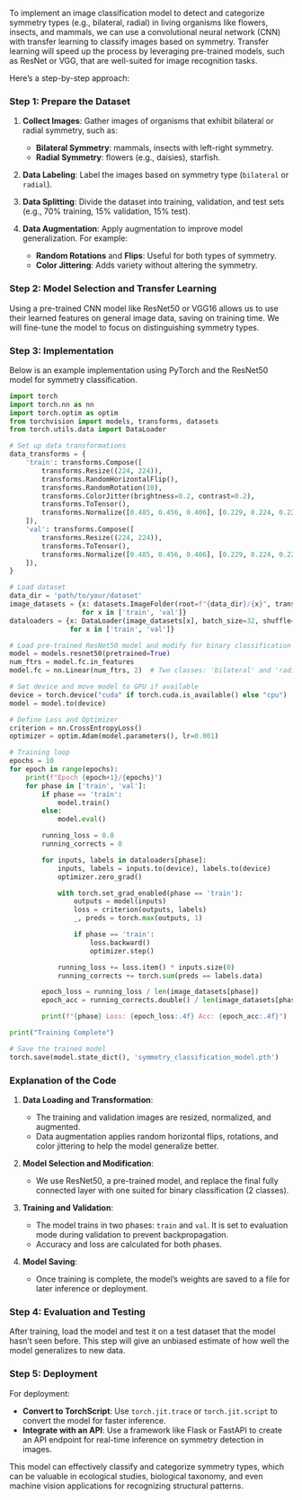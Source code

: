 To implement an image classification model to detect and categorize symmetry types (e.g., bilateral, radial) in living organisms like flowers, insects, and mammals, we can use a convolutional neural network (CNN) with transfer learning to classify images based on symmetry. Transfer learning will speed up the process by leveraging pre-trained models, such as ResNet or VGG, that are well-suited for image recognition tasks.

Here’s a step-by-step approach:

### Step 1: Prepare the Dataset

1. **Collect Images**: Gather images of organisms that exhibit bilateral or radial symmetry, such as:
   - **Bilateral Symmetry**: mammals, insects with left-right symmetry.
   - **Radial Symmetry**: flowers (e.g., daisies), starfish.

2. **Data Labeling**: Label the images based on symmetry type (`bilateral` or `radial`).

3. **Data Splitting**: Divide the dataset into training, validation, and test sets (e.g., 70% training, 15% validation, 15% test).

4. **Data Augmentation**: Apply augmentation to improve model generalization. For example:
   - **Random Rotations** and **Flips**: Useful for both types of symmetry.
   - **Color Jittering**: Adds variety without altering the symmetry.

### Step 2: Model Selection and Transfer Learning

Using a pre-trained CNN model like ResNet50 or VGG16 allows us to use their learned features on general image data, saving on training time. We will fine-tune the model to focus on distinguishing symmetry types.

### Step 3: Implementation

Below is an example implementation using PyTorch and the ResNet50 model for symmetry classification.

```python
import torch
import torch.nn as nn
import torch.optim as optim
from torchvision import models, transforms, datasets
from torch.utils.data import DataLoader

# Set up data transformations
data_transforms = {
    'train': transforms.Compose([
        transforms.Resize((224, 224)),
        transforms.RandomHorizontalFlip(),
        transforms.RandomRotation(10),
        transforms.ColorJitter(brightness=0.2, contrast=0.2),
        transforms.ToTensor(),
        transforms.Normalize([0.485, 0.456, 0.406], [0.229, 0.224, 0.225])
    ]),
    'val': transforms.Compose([
        transforms.Resize((224, 224)),
        transforms.ToTensor(),
        transforms.Normalize([0.485, 0.456, 0.406], [0.229, 0.224, 0.225])
    ]),
}

# Load dataset
data_dir = 'path/to/your/dataset'
image_datasets = {x: datasets.ImageFolder(root=f"{data_dir}/{x}", transform=data_transforms[x])
                  for x in ['train', 'val']}
dataloaders = {x: DataLoader(image_datasets[x], batch_size=32, shuffle=True, num_workers=4)
               for x in ['train', 'val']}

# Load pre-trained ResNet50 model and modify for binary classification
model = models.resnet50(pretrained=True)
num_ftrs = model.fc.in_features
model.fc = nn.Linear(num_ftrs, 2)  # Two classes: 'bilateral' and 'radial'

# Set device and move model to GPU if available
device = torch.device("cuda" if torch.cuda.is_available() else "cpu")
model = model.to(device)

# Define Loss and Optimizer
criterion = nn.CrossEntropyLoss()
optimizer = optim.Adam(model.parameters(), lr=0.001)

# Training loop
epochs = 10
for epoch in range(epochs):
    print(f"Epoch {epoch+1}/{epochs}")
    for phase in ['train', 'val']:
        if phase == 'train':
            model.train()
        else:
            model.eval()

        running_loss = 0.0
        running_corrects = 0

        for inputs, labels in dataloaders[phase]:
            inputs, labels = inputs.to(device), labels.to(device)
            optimizer.zero_grad()

            with torch.set_grad_enabled(phase == 'train'):
                outputs = model(inputs)
                loss = criterion(outputs, labels)
                _, preds = torch.max(outputs, 1)

                if phase == 'train':
                    loss.backward()
                    optimizer.step()

            running_loss += loss.item() * inputs.size(0)
            running_corrects += torch.sum(preds == labels.data)

        epoch_loss = running_loss / len(image_datasets[phase])
        epoch_acc = running_corrects.double() / len(image_datasets[phase])

        print(f"{phase} Loss: {epoch_loss:.4f} Acc: {epoch_acc:.4f}")

print("Training Complete")

# Save the trained model
torch.save(model.state_dict(), 'symmetry_classification_model.pth')
```

### Explanation of the Code

1. **Data Loading and Transformation**:
   - The training and validation images are resized, normalized, and augmented.
   - Data augmentation applies random horizontal flips, rotations, and color jittering to help the model generalize better.

2. **Model Selection and Modification**:
   - We use ResNet50, a pre-trained model, and replace the final fully connected layer with one suited for binary classification (2 classes).

3. **Training and Validation**:
   - The model trains in two phases: `train` and `val`. It is set to evaluation mode during validation to prevent backpropagation.
   - Accuracy and loss are calculated for both phases.

4. **Model Saving**:
   - Once training is complete, the model’s weights are saved to a file for later inference or deployment.

### Step 4: Evaluation and Testing

After training, load the model and test it on a test dataset that the model hasn’t seen before. This step will give an unbiased estimate of how well the model generalizes to new data.

### Step 5: Deployment

For deployment:
- **Convert to TorchScript**: Use `torch.jit.trace` or `torch.jit.script` to convert the model for faster inference.
- **Integrate with an API**: Use a framework like Flask or FastAPI to create an API endpoint for real-time inference on symmetry detection in images.

This model can effectively classify and categorize symmetry types, which can be valuable in ecological studies, biological taxonomy, and even machine vision applications for recognizing structural patterns.